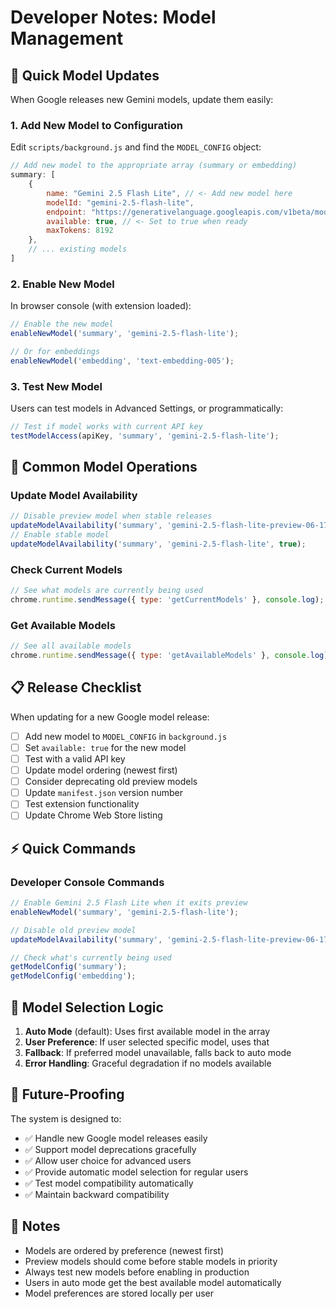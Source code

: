 # Developer Notes: Model Management

## 🚀 Quick Model Updates

When Google releases new Gemini models, update them easily:

### 1. Add New Model to Configuration

Edit `scripts/background.js` and find the `MODEL_CONFIG` object:

```javascript
// Add new model to the appropriate array (summary or embedding)
summary: [
    {
        name: "Gemini 2.5 Flash Lite", // <- Add new model here
        modelId: "gemini-2.5-flash-lite",
        endpoint: "https://generativelanguage.googleapis.com/v1beta/models/gemini-2.5-flash-lite:generateContent",
        available: true, // <- Set to true when ready
        maxTokens: 8192
    },
    // ... existing models
]
```

### 2. Enable New Model

In browser console (with extension loaded):
```javascript
// Enable the new model
enableNewModel('summary', 'gemini-2.5-flash-lite');

// Or for embeddings
enableNewModel('embedding', 'text-embedding-005');
```

### 3. Test New Model

Users can test models in Advanced Settings, or programmatically:
```javascript
// Test if model works with current API key
testModelAccess(apiKey, 'summary', 'gemini-2.5-flash-lite');
```

## 🔧 Common Model Operations

### Update Model Availability
```javascript
// Disable preview model when stable releases
updateModelAvailability('summary', 'gemini-2.5-flash-lite-preview-06-17', false);
// Enable stable model  
updateModelAvailability('summary', 'gemini-2.5-flash-lite', true);
```

### Check Current Models
```javascript
// See what models are currently being used
chrome.runtime.sendMessage({ type: 'getCurrentModels' }, console.log);
```

### Get Available Models
```javascript
// See all available models
chrome.runtime.sendMessage({ type: 'getAvailableModels' }, console.log);
```

## 📋 Release Checklist

When updating for a new Google model release:

- [ ] Add new model to `MODEL_CONFIG` in `background.js`
- [ ] Set `available: true` for the new model
- [ ] Test with a valid API key
- [ ] Update model ordering (newest first)
- [ ] Consider deprecating old preview models
- [ ] Update `manifest.json` version number
- [ ] Test extension functionality
- [ ] Update Chrome Web Store listing

## ⚡ Quick Commands

### Developer Console Commands
```javascript
// Enable Gemini 2.5 Flash Lite when it exits preview
enableNewModel('summary', 'gemini-2.5-flash-lite');

// Disable old preview model
updateModelAvailability('summary', 'gemini-2.5-flash-lite-preview-06-17', false);

// Check what's currently being used
getModelConfig('summary');
getModelConfig('embedding');
```

## 🎯 Model Selection Logic

1. **Auto Mode** (default): Uses first available model in the array
2. **User Preference**: If user selected specific model, uses that
3. **Fallback**: If preferred model unavailable, falls back to auto mode
4. **Error Handling**: Graceful degradation if no models available

## 🔄 Future-Proofing

The system is designed to:
- ✅ Handle new Google model releases easily
- ✅ Support model deprecations gracefully  
- ✅ Allow user choice for advanced users
- ✅ Provide automatic model selection for regular users
- ✅ Test model compatibility automatically
- ✅ Maintain backward compatibility

## 📝 Notes

- Models are ordered by preference (newest first)
- Preview models should come before stable models in priority
- Always test new models before enabling in production
- Users in auto mode get the best available model automatically
- Model preferences are stored locally per user 